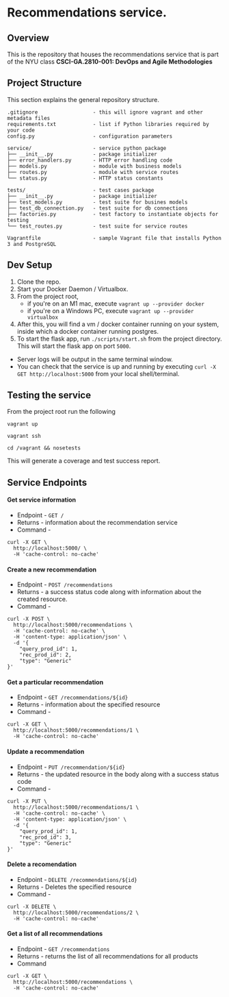# Recommendations service.

## Overview

This is the repository that houses the recommendations service that is part of the NYU class **CSCI-GA.2810-001: DevOps
and Agile Methodologies**

## Project Structure

This section explains the general repository structure.

```text
.gitignore                  - this will ignore vagrant and other metadata files
requirements.txt            - list if Python libraries required by your code
config.py                   - configuration parameters

service/                    - service python package
├── __init__.py             - package initializer
├── error_handlers.py       - HTTP error handling code
├── models.py               - module with business models
├── routes.py               - module with service routes
└── status.py               - HTTP status constants

tests/                      - test cases package
├── __init__.py             - package initializer
├── test_models.py          - test suite for busines models
├── test_db_connection.py   - test suite for db connections
├── factories.py            - test factory to instantiate objects for testing
└── test_routes.py          - test suite for service routes

Vagrantfile                 - sample Vagrant file that installs Python 3 and PostgreSQL
```

## Dev Setup

1. Clone the repo.
2. Start your Docker Daemon / Virtualbox.
3. From the project root,
    - if you're on an M1 mac, execute `vagrant up --provider docker`
    - if you're on a Windows PC, execute `vagrant up --provider virtualbox`
4. After this, you will find a vm / docker container running on your system, inside which a docker container running
   postgres.
5. To start the flask app, run `./scripts/start.sh` from the project directory. This will start the flask app on
   port `5000`.

- Server logs will be output in the same terminal window.
- You can check that the service is up and running by executing `curl -X GET http://localhost:5000` from your local shell/terminal.

## Testing the service

From the project root run the following

```shell
vagrant up 

vagrant ssh 

cd /vagrant && nosetests
```

This will generate a coverage and test success report.

## Service Endpoints

#### Get service information

- Endpoint - `GET /`
- Returns - information about the recommendation service
- Command -

```shell
curl -X GET \
  http://localhost:5000/ \
  -H 'cache-control: no-cache'
```

#### Create a new recommendation

- Endpoint - `POST /recommendations`
- Returns - a success status code along with information about the created resource.
- Command -

```shell
curl -X POST \
  http://localhost:5000/recommendations \
  -H 'cache-control: no-cache' \
  -H 'content-type: application/json' \
  -d '{
	"query_prod_id": 1,
	"rec_prod_id": 2,
	"type": "Generic"
}'                   
```

#### Get a particular recommendation

- Endpoint - `GET /recommendations/${id}`
- Returns - information about the specified resource
- Command -

```shell
curl -X GET \
  http://localhost:5000/recommendations/1 \
  -H 'cache-control: no-cache'
```

#### Update a recommendation

- Endpoint - `PUT /recommendation/${id}`
- Returns - the updated resource in the body along with a success status code
- Command -

```shell
curl -X PUT \
  http://localhost:5000/recommendations/1 \
  -H 'cache-control: no-cache' \
  -H 'content-type: application/json' \
  -d '{
	"query_prod_id": 1,
	"rec_prod_id": 3,
	"type": "Generic"
}'                   
```

#### Delete a recomendation

- Endpoint - `DELETE /recommendations/${id}`
- Returns - Deletes the specified resource
- Command -

```shell
curl -X DELETE \
  http://localhost:5000/recommendations/2 \
  -H 'cache-control: no-cache'
```

#### Get a list of all recommendations

- Endpoint - `GET /recommendations`
- Returns - returns the list of all recommendations for all products
- Command

```shell
curl -X GET \
  http://localhost:5000/recommendations \
  -H 'cache-control: no-cache'
```
